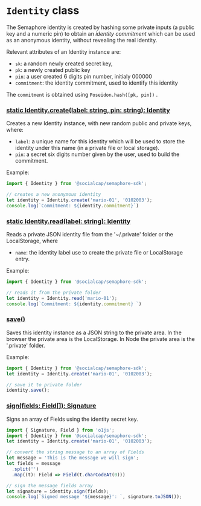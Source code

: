 # `Identity` class

The Semaphore identity is created by hashing some private inputs (a public key 
 and a numeric pin) to obtain an _identity commitment_ which can be used as an 
 anonymous identity, without revealing the real identity.

Relevant attributes of an Identity instance are:

- `sk`: a random newly created secret key, 
- `pk`: a newly created public key 
- `pin`: a user created 6 digits pin number, initialy 000000
- `commitment`: the identity commitment, used to identify this identity  

The `commitment` is obtained using `Poseidon.hash([pk, pin])` .

### [static Identity.create(label: string, pin: string): Identity](../src/identity.ts#L60)

Creates a new Identity instance, with new random public and private keys, where:

- `label`: a unique name for this identity which will be used to store the 
  identity under this name (in a private file or local storage).
- `pin`: a secret six digits number given by the user, used to build the commitment.

Example:

~~~typescript
import { Identity }	from '@socialcap/semaphore-sdk';

// creates a new anonymous identity
let identity = Identity.create('mario-01', '0102003');
console.log(`Commitment: ${identity.commitment}`)
~~~

### [static Identity.read(label: string): Identity](../src/identity.ts#L83)

Reads a private JSON identity file from the '~/.private' folder or the LocalStorage, where

- `name`: the identity label use to create the private file or LocalStorage entry.

Example:

~~~typescript
import { Identity }	from '@socialcap/semaphore-sdk';

// reads it from the private folder
let identity = Identity.read('mario-01');
console.log(`Commitment: ${identity.commitment} `)
~~~

### [save()](../src/identity.ts#L88)

Saves this identity instance as a JSON string to the private area. In the 
browser the private area is the LocalStorage. In Node the private area is 
the '.private' folder.

Example:

~~~typescript
import { Identity }	from '@socialcap/semaphore-sdk';
let identity = Identity.create('mario-01', '0102003');

// save it to private folder
identity.save();
~~~

### [sign(fields: Field[]): Signature](../src/identity.ts#L92)

Signs an array of Fields using the identity secret key.

~~~typescript
import { Signature, Field } from 'o1js';
import { Identity }	from '@socialcap/semaphore-sdk';
let identity = Identity.create('mario-01', '0102003');

// convert the string message to an array of Fields
let message = 'This is the message we will sign';
let fields = message
  .split('')
  .map((t): Field => Field(t.charCodeAt(0)))

// sign the message fields array
let signature = identity.sign(fields);
console.log(`Signed message '${message}': `, signature.toJSON());
~~~

